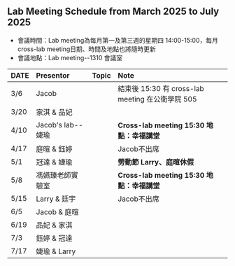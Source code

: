 ## Lab Meeting Schedule from March 2025 to July 2025  
- 會議時間：Lab meeting為每月第一及第三週的星期四 14:00-15:00，每月cross-lab meeting日期、時間及地點也將隨時更新  
- 會議地點：Lab meeting--1310 會議室  

| DATE  | Presentor    | Topic | Note                                         |
|:------|:------------|:------|:---------------------------------------------|
| 3/6   | Jacob       |       | 結束後 15:30 有 cross-lab meeting 在公衛學院 505 |
| 3/20  | 家淇 & 品妃  |       |                                             |
| 4/10  | Jacob's lab--婕瑜 |        | **Cross-lab meeting 15:30 地點：幸福講堂**     |
| 4/17  | 庭暄 & 鈺婷  |       | Jacob不出席                                 |
| 5/1   | 冠達 & 婕瑜  |       | **勞動節 Larry、庭暄休假**                 |
| 5/8   | 馮嬿臻老師實驗室 |        | **Cross-lab meeting 15:30 地點：幸福講堂**  |
| 5/15  | Larry & 廷宇  |       | Jacob不出席                                 |
| 6/5   | Jacob & 庭暄 |       |                                             |
| 6/19  | 品妃 & 家淇  |       |                                             |
| 7/3   | 鈺婷 & 冠達  |       |                                             |
| 7/17  | 婕瑜 & Larry |       |                                             |
